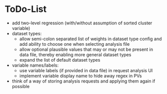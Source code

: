 ﻿# ToDo-List
* add two-level regression (with/without assumption of sorted cluster variable) 
* dataset types:
	* allow semi-colon separated list of weights in dataset type config and add ability to choose one when selecting analysis file
	* allow optional plausible values that may or may not be present in data file, thereby enabling more general dataset types
	* expand the list of default dataset types
* variable names/labels:
	* use variable labels (if provided in data file) in request analysis UI
	* implement variable display name to hide away regex in PVs
* think of a way of storing analysis requests and applying them again if possible